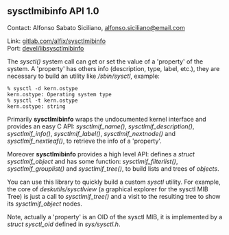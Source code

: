 ## sysctlmibinfo API 1.0 ##

Contact: Alfonso Sabato Siciliano, <alfonso.siciliano@email.com>  

Link:	 [gitlab.com/alfix/sysctlmibinfo](https://gitlab.com/alfix/sysctlmibinfo)    
Port:	 [devel/libsysctlmibinfo](https://www.freshports.org/devel/libsysctlmibinfo/)  

The _sysctl()_ system call can get or set the value of a 'property'
of the system. A 'property' has others info (description, type,
label, etc.), they are necessary to build an utility like _/sbin/sysctl_,
example:

```
% sysctl -d kern.ostype
kern.ostype: Operating system type
% sysctl -t kern.ostype
kern.ostype: string
```

Primarily **sysctlmibinfo** wraps the undocumented kernel interface
and provides an easy C API: *sysctlmif\_name()*,
*sysctlmif\_description()*, *sysctlmif_info()*, *sysctlmif\_label()*,
*sysctlmif\_nextnode()* and *sysctlmif\_nextleaf()*, to retrieve
the info of a 'property'.

Moreover **sysctlmibinfo** provides a high level API: defines a
*struct sysctlmif\_object* and has some function:
*sysctlmif\_filterlist()*, *sysctlmif\_grouplist()* and
*sysctlmif\_tree()*,  to build lists and trees of *objects*.

You can use this library to quickly build a custom _sysctl_ utility.
For example, the core of _deskutils/sysctlview_ (a graphical explorer
for the sysctl MIB Tree) is just a call to *sysctlmif\_tree()* and
a visit to the resulting tree to show its *sysctlmif\_object* nodes.

Note, actually a 'property' is an OID of the sysctl MIB, it is
implemented by a *struct sysctl\_oid* defined in *sys/sysctl.h*.
